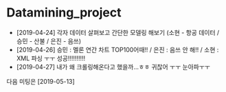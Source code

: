 # Datamining_project
- [2019-04-24] 각자 데이터 살펴보고 간단한 모델링 해보기 (소현 - 항공 데이터 / 승민 - 산불 / 은진 - 음쓰)
- [2019-04-26] 승민 : 멜론 연간 차트 TOP100어때!! / 은진 : 음쓰 안 해!! / 소현 : XML 파싱 ㅜㅜ 성공!!!!!!!!!!
- [2019-04-27] 내가 왜 크롤링해온다고 했을까...ㅎㅎ 귀찮어 ㅜㅜ 눈아파ㅜㅜ



다음 미팅은 [2019-05-13]

